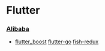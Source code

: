 # Flutter

### [Alibaba](https://github.com/alibaba)

   * [flutter_boost](https://github.com/alibaba/flutter_boost)
    [flutter-go](https://github.com/alibaba/flutter-go)
    [fish-redux](https://github.com/alibaba/fish-redux)
